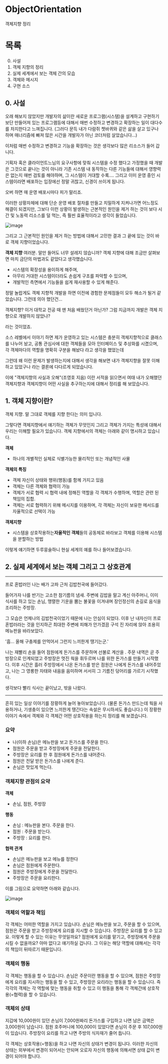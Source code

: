 # ObjectOrientation
객체지향 정리
# 목록
0. 사설
1. 객체 지향의 정리
2. 실제 세계에서 보는 객체 간의 모습
3. 객체와 메시지
4. 구현 소스


## 0. 사설

오래 해보지 않았지만 개발자의 삶이란 새로운 프로그램(시스템)을 설계하고 구현하기 보단 
만들어져 있는 프로그램등에 대해서 매번 수정하고 변경하고 확장하는 일이 대다수를 차지한다고 느껴집니다.
(그러다 문득 내가 다람쥐 쳇바퀴와 같은 삶을 살고 있구나 하며 매너리즘에 빠져 많은 시간을 개발자가 아닌 코더처럼 살았습니다...)

이처럼 매번 수정하고 변경하고 기능을 확장하는 것은 생각보다 많은 리소스가 들어 갑니다.

기획자 혹은 클라이언트느님의 요구사항에 맞춰 시스템을 수정 했다고 가정했을 때 개발은 그것으로 끝나는 것이 아니라
기존 시스템 내 동작하는 다른 기능들에 대해서 영향력은 없는지 매번 검토를 해야하며, 
그 시스템이 거대할 수록.... 그리고 이미 운영 중인 시스템이라면 배포하는 입장에선 정말 귀찮고, 신경이 쓰이게 됩니다.

오버 하면 매 운영 배포시마다 피가 말리죠.

이러한 상황자체에 대해 단순 운영 배포 절차를 만들고 치밀하게 지켜나가면 어느정도 해결이 되겠지만,
그보다 이런 상황이 발생하는 근본적인 원인을 제거 하는 것이 보다 시간 및 노동력 리소스를 덜 먹는, 즉 훨씬 효율적이라고 생각이 들었습니다.

![image](https://user-images.githubusercontent.com/43172237/96360584-70f81480-1159-11eb-971e-4cd09b542e28.png)

그리고 그 근본적인 원인을 제거 하는 방법에 대해서 고민한 결과 그 끝에 있는 것이 바로 객체 지향이었습니다.

**객체 지향**
여러분. 말만 들어도 너무 설레지 않습니까? 
객체 지향에 대해 조금만 살펴보면 마치 금단의 마법과도 같았다고 생각했습니다.

- 시스템의 확장성을 용이하게 해주며,
- 아무리 거대한 시스템이더라도 손쉽게 구조를 파악할 수 있으며,
- 개발적인 측면에서 기능들을 쉽게 재사용할 수 있게 해준다.

정말 놀랍게도 객체 지향적 개발을 하면 이전에 경험한 문제점들이 모두 해소가 될거 같았습니다.
그런데 의아 했던건...

객체지향? 이거 대학교 전공 때 맨 처음 배웠던거 아닌가? 그럼 지금까지 개발은 객체 지향으로 개발하지 않았나?

라는 것이었죠.

소스 레벨에서 이야기 하면 제가 운영하고 있는 시스템은 충분히 객체지향적으로 클래스를 나누어 놨고, 공통 관심사에 대한
객체들을 모아 인터페이스 및 추상화를 시켰으며, 각 객체마다의 역할을 명확히 구분을 해놨다 라고 생각을 했었는데

그런데 왜 이런 문제가 발생하는지에 대해서 생각을 해보면 내가 객체지향을 잘못 이해하고 있었구나 라는 결론에 다다르게 되었습니다.

이에 "객체지향의 사실과 오해"(조영호 지음) 이란 서적을 읽으면서 여태 내가 오해했던 객체지향과 객체지향이 어떤 사실을 추구하는지에 대해서 정리를 해 보았습니다.



## 1. 객체 지향이란?

객체 지향. 말 그대로 객체를 지향 한다는 의미 입니다.

그렇다면 객체지향에서 얘기하는 객체가 무엇인지 그리고 객체가 가지는 특성에 대해서 우리는 이해할 필요가 있습니다.
객체 지향에서의 객체는 아래와 같이 명시하고 있습니다.

**객체**
- 하나의 개별적인 실체로 식별가능한 물리적인 또는 개념적인 사물

**객체의 특징**
- 객체 자신이 상태와 행위(행동)를 함께 가지고 있음
- 객체는 다른 객체와 협력이 가능
- 객체가 서로 협력 시 협력 내에 정해진 역할을 각 객체가 수행하며, 역할은 관련 된 책임의 집합.
- 객체는 서로 협력하기 위해 메시지를 이용하며, 각 객체는 자신이 보유한 메서드를 자율적으로 선택이 가능


**객체지향**
- 시스템을 상호작용하는**자율적인 객체**들의 공동체로 바라보고 객체를 이용해 시스템을 분할하는 방법

이렇게 얘기하면 두루뭉술하니 현실 세계의 예를 하나 들어보겠습니다.



## 2. 실제 세계에서 보는 객체 그리고 그 상호관계

---
프로 혼밥러인 나는 배가 고파 근처 김밥천국에 들어갔다.

들어가자 나를 반기는 고소한 참기름의 냄새. 
주변에 김밥을 말고 계신 아주머니, 
이미 식사를 하고 있는 손님, 
맹렬한 기운을 뿜는 불꽃을 이겨내며 장인정신의 손길로 음식을 조리하는 주방장.

그 모습은 언제나의 김밥천국이었기 때문에 나는 안심이 되었다. 
이후 난 내자신이 프로 혼밥러라는 것을 인지하곤 최대한 주변에 피해가 안가겠끔 구석 진 자리에 앉아 조용히 메뉴판을 바라보았다.

'흠... 올해 구충제를 안먹어서 그런지 느끼한게 땡기는군.'

나는 재빨리 손을 들어 점원에게 돈가스를 주문하며 선불로 계산을 . 주문 내역은 곧 주방장으로 인계되었고 주방장은 멋진 웍을 휘두르며 나를 위한 돈가스를 만들기 시작했다.
이후 시간은 흘러 주방장에서 나온 돈가스를 받은 점원은 나에게 돈가스를 내어주었고, 나는 그 영롱한 자태와 내음을 음미하며 서서히 그 기름진 덩어리를 가르기 시작했다.

생각보다 빨리 식사는 끝이났고, 밖을 나왔다. 

---


흔히 있는 일상 이야기를 장황하게 늘어 놓아보았습니다. (물론 돈가스 만드는데 웍을 사용하거나, 기생충이 있으면 느끼한게 땡긴다는 속설은 무시하셔도 좋습니다.)
이 장황한 이야기 속에서 객체와 각 객체간 어떤 상호작용을 하는지 정리를 해 보겠습니다.

### 요약
- 나(이하 손님)은 메뉴판을 보고 돈가스를 주문을 한다.
- 점원은 주문을 받고 주방장에게 주문을 전달한다.
- 주방장은 요리를 한 후 점원에게 돈가스를 내어준다.
- 점원은 전달 받은 돈가스를 나에게 준다.
- 손님은 맛있게 먹는다.

### 객체지향 관점의 요약

**객체**
- 손님, 점원, 주방장

**행동**
- 손님 : 메뉴판을 본다. 주문을 한다.
- 점원 : 주문을 받는다.
- 주방장 : 요리를 한다.

**협력 관계** 
- 손님은 메뉴판을 보고 메뉴를 정한다
- 손님은 점원에게 주문한다.
- 점원은 주방장에게 주문을 전달한다.
- 주방장은 주문을 요리한다.

이를 그림으로 요약하면 아래와 같습니다.

![image](https://user-images.githubusercontent.com/43172237/96360427-35107f80-1158-11eb-835c-4a5281205f71.png)


### 객체의 역할과 책임
각 객체는 어떠한 역할을 가지고 있습니다.
손님은 메뉴판을 보고, 주문을 할 수 있으며,
점원은 주문을 받고 주방장에게 요리를 지시할 수 있습니다.
주방장은 요리를 할 수 있고요.
이렇게 할 수 있는 이유는 무엇일까요? 점원에게 요리를 맡기고, 주방장에게 주문을 시킬 수 없을까요?
아마 없다고 얘기하실 겁니다. 그 이유는 해당 역할에 대해서는 각각의 책임이 뒤따르기 때문입니다.

### 객체의 행동
각 객체는 행동을 할 수 있습니다. 
손님은 주문이란 행동을 할 수 있으며, 점원은 주방장에게 요리를 지시하는 행동을 할 수 있고, 주방장은 요리라는 행동을 할 수 있습니다.
즉 각각의 객체는 각 역할에 맞는 행동을 취할 수 있고 이 행동을 통해 각 객체간에 상호작용(=협력)을 할 수 있습니다.

### 객체의 상태
지갑에 10,000원이 있던 손님이 7,000원짜리 돈가스를 구입하고 나면 남은 금액은 3,000원이 남습니다.
점원 호주머니에 100,000이 있었다면 손님이 주문 후 107,000원이 있습니다.
주방장이 요리를 하고 나면 주방의 식자재가 줄어 듭니다.

각 객체는 상호작용(=행동)을 하고 나면 자신의 상태가 변경이 됩니다.
이러한 자신의 상태는 외부에서 변경이 되어서는 안되며 오로자 자신의 행동에 의해서면 상태 값이 변경이 되어야 합니다.





